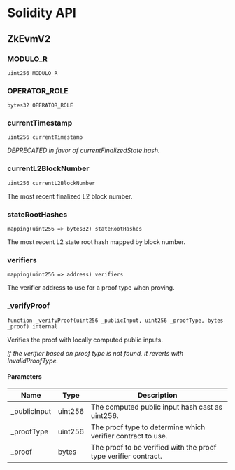 # Solidity API

## ZkEvmV2

### MODULO_R

```solidity
uint256 MODULO_R
```

### OPERATOR_ROLE

```solidity
bytes32 OPERATOR_ROLE
```

### currentTimestamp

```solidity
uint256 currentTimestamp
```

_DEPRECATED in favor of currentFinalizedState hash._

### currentL2BlockNumber

```solidity
uint256 currentL2BlockNumber
```

The most recent finalized L2 block number.

### stateRootHashes

```solidity
mapping(uint256 => bytes32) stateRootHashes
```

The most recent L2 state root hash mapped by block number.

### verifiers

```solidity
mapping(uint256 => address) verifiers
```

The verifier address to use for a proof type when proving.

### _verifyProof

```solidity
function _verifyProof(uint256 _publicInput, uint256 _proofType, bytes _proof) internal
```

Verifies the proof with locally computed public inputs.

_If the verifier based on proof type is not found, it reverts with InvalidProofType._

#### Parameters

| Name | Type | Description |
| ---- | ---- | ----------- |
| _publicInput | uint256 | The computed public input hash cast as uint256. |
| _proofType | uint256 | The proof type to determine which verifier contract to use. |
| _proof | bytes | The proof to be verified with the proof type verifier contract. |

